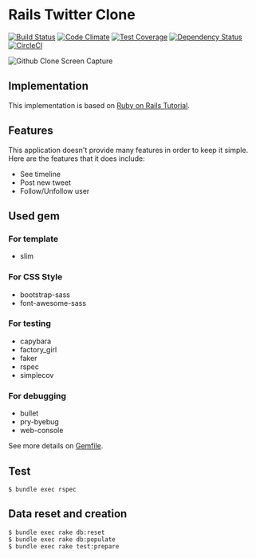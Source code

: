 # Rails Twitter Clone

[![Build Status](https://travis-ci.org/toshimaru/RailsTwitterClone.svg?branch=bundle-update-20170116)](https://travis-ci.org/toshimaru/RailsTwitterClone)
[![Code Climate](https://codeclimate.com/github/toshimaru/RailsTwitterClone/badges/gpa.svg)](https://codeclimate.com/github/toshimaru/RailsTwitterClone)
[![Test Coverage](https://codeclimate.com/github/toshimaru/RailsTwitterClone/badges/coverage.svg)](https://codeclimate.com/github/toshimaru/RailsTwitterClone/coverage)
[![Dependency Status](https://gemnasium.com/badges/github.com/toshimaru/RailsTwitterClone.svg)](https://gemnasium.com/github.com/toshimaru/RailsTwitterClone)
[![CircleCI](https://circleci.com/gh/toshimaru/RailsTwitterClone.svg?style=svg)](https://circleci.com/gh/toshimaru/RailsTwitterClone)

![Github Clone Screen Capture](https://cloud.githubusercontent.com/assets/803398/5903211/acdfe32c-a5c3-11e4-8171-b5ab2c3ef806.png)

## Implementation

This implementation is based on [Ruby on Rails Tutorial](https://www.railstutorial.org/book).

## Features

This application doesn't provide many features in order to keep it simple. Here are the features that it does include:

* See timeline
* Post new tweet
* Follow/Unfollow user

## Used gem

### For template

* slim

### For CSS Style

* bootstrap-sass
* font-awesome-sass

### For testing

* capybara
* factory_girl
* faker
* rspec
* simplecov

### For debugging

* bullet
* pry-byebug
* web-console

See more details on [Gemfile](https://github.com/toshimaru/RailsTwitterClone/blob/master/Gemfile).

## Test

```console
$ bundle exec rspec
```

## Data reset and creation

```console
$ bundle exec rake db:reset
$ bundle exec rake db:populate
$ bundle exec rake test:prepare
```
